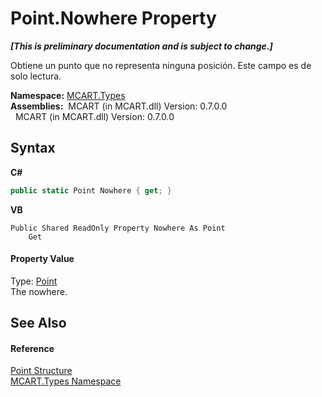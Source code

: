 # Point.Nowhere Property 
 _**\[This is preliminary documentation and is subject to change.\]**_

Obtiene un punto que no representa ninguna posición. Este campo es de solo lectura.

**Namespace:**&nbsp;<a href="c5168ca1-3831-8d0b-91b8-6ec8e54f9c51">MCART.Types</a><br />**Assemblies:**&nbsp;&nbsp;MCART (in MCART.dll) Version: 0.7.0.0<br />&nbsp;&nbsp;MCART (in MCART.dll) Version: 0.7.0.0<br />

## Syntax

**C#**<br />
``` C#
public static Point Nowhere { get; }
```

**VB**<br />
``` VB
Public Shared ReadOnly Property Nowhere As Point
	Get
```


#### Property Value
Type: <a href="96c52a46-15c7-62ef-5b7a-5371b8695e0d">Point</a><br />The nowhere.

## See Also


#### Reference
<a href="96c52a46-15c7-62ef-5b7a-5371b8695e0d">Point Structure</a><br /><a href="c5168ca1-3831-8d0b-91b8-6ec8e54f9c51">MCART.Types Namespace</a><br />